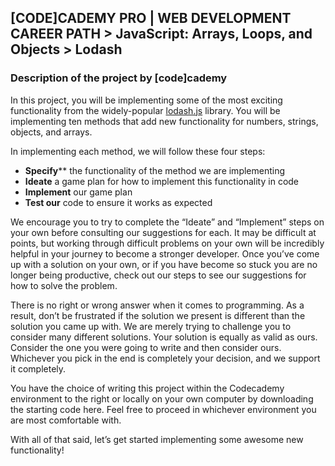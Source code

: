 ## [CODE]CADEMY PRO | WEB DEVELOPMENT CAREER PATH > JavaScript: Arrays, Loops, and Objects > Lodash
### Description of the project by [code]cademy
In this project, you will be implementing some of the most exciting functionality from the widely-popular [lodash.js](https://lodash.com/docs/4.17.15) library. You will be implementing ten methods that add new functionality for numbers, strings, objects, and arrays.

In implementing each method, we will follow these four steps:
- **Specify**** the functionality of the method we are implementing
- **Ideate** a game plan for how to implement this functionality in code
- **Implement** our game plan
- **Test our** code to ensure it works as expected

We encourage you to try to complete the “Ideate” and “Implement” steps on your own before consulting our suggestions for each. It may be difficult at points, but working through difficult problems on your own will be incredibly helpful in your journey to become a stronger developer. Once you’ve come up with a solution on your own, or if you have become so stuck you are no longer being productive, check out our steps to see our suggestions for how to solve the problem.

There is no right or wrong answer when it comes to programming. As a result, don’t be frustrated if the solution we present is different than the solution you came up with. We are merely trying to challenge you to consider many different solutions. Your solution is equally as valid as ours. Consider the one you were going to write and then consider ours. Whichever you pick in the end is completely your decision, and we support it completely.

You have the choice of writing this project within the Codecademy environment to the right or locally on your own computer by downloading the starting code here. Feel free to proceed in whichever environment you are most comfortable with.

With all of that said, let’s get started implementing some awesome new functionality!
